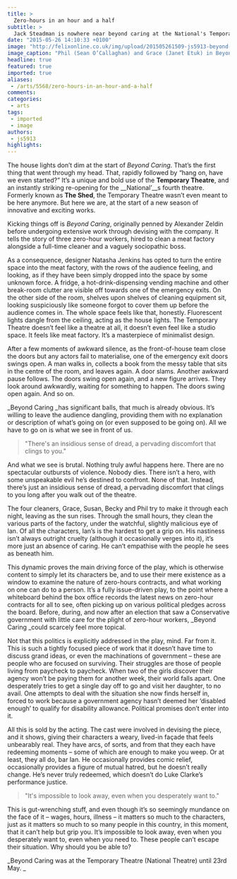 ```yaml
---
title: >
  Zero-hours in an hour and a half
subtitle: >
  Jack Steadman is nowhere near beyond caring at the National's Temporary Theatre.
date: "2015-05-26 14:10:33 +0100"
image: "http://felixonline.co.uk/img/upload/201505261509-js5913-beyond-caring.jpg"
image_caption: "Phil (Sean O’Callaghan) and Grace (Janet Etuk) in Beyond Caring at the National Theatre."
headline: true
featured: true
imported: true
aliases:
 - /arts/5568/zero-hours-in-an-hour-and-a-half
comments:
categories:
 - arts
tags:
 - imported
 - image
authors:
 - js5913
highlights:
---
```


The house lights don’t dim at the start of _Beyond Caring_. That’s the first thing that went through my head. That, rapidly followed by “hang on, have we even started?” It’s a unique and bold use of the __Temporary Theatre__, and an instantly striking re-opening for the __National’__s fourth theatre. Formerly known as __The Shed__, the Temporary Theatre wasn’t even meant to be here anymore. But here we are, at the start of a new season of innovative and exciting works.

Kicking things off is _Beyond Caring_, originally penned by Alexander Zeldin before undergoing extensive work through devising with the company. It tells the story of three zero-hour workers, hired to clean a meat factory alongside a full-time cleaner and a vaguely sociopathic boss.

As a consequence, designer Natasha Jenkins has opted to turn the entire space into the meat factory, with the rows of the audience feeling, and looking, as if they have been simply dropped into the space by some unknown force. A fridge, a hot-drink-dispensing vending machine and other break-room clutter are visible off towards one of the emergency exits. On the other side of the room, shelves upon shelves of cleaning equipment sit, looking suspiciously like someone forgot to cover them up before the audience comes in. The whole space feels like that, honestly. Fluorescent lights dangle from the ceiling, acting as the house lights. The Temporary Theatre doesn’t feel like a theatre at all, it doesn’t even feel like a studio space. It feels like meat factory. It’s a masterpiece of minimalist design.

After a few moments of awkward silence, as the front-of-house team close the doors but any actors fail to materialise, one of the emergency exit doors swings open. A man walks in, collects a book from the messy table that sits in the centre of the room, and leaves again. A door slams. Another awkward pause follows. The doors swing open again, and a new figure arrives. They look around awkwardly, waiting for something to happen. The doors swing open again. And so on.

_Beyond Caring _has significant balls, that much is already obvious. It’s willing to leave the audience dangling, providing them with no explanation or description of what’s going on (or even supposed to be going on). All we have to go on is what we see in front of us.

> "There's an insidious sense of dread, a pervading discomfort that clings to you."

And what we see is brutal. Nothing truly awful happens here. There are no spectacular outbursts of violence. Nobody dies. There isn’t a hero, with some unspeakable evil he’s destined to confront. None of that. Instead, there’s just an insidious sense of dread, a pervading discomfort that clings to you long after you walk out of the theatre.

The four cleaners, Grace, Susan, Becky and Phil try to make it through each night, leaving as the sun rises. Through the small hours, they clean the various parts of the factory, under the watchful, slightly malicious eye of Ian. Of all the characters, Ian’s is the hardest to get a grip on. His nastiness isn’t always outright cruelty (although it occasionally verges into it), it’s more just an absence of caring. He can’t empathise with the people he sees as beneath him.

This dynamic proves the main driving force of the play, which is otherwise content to simply let its characters be, and to use their mere existence as a window to examine the nature of zero-hours contracts, and what working on one can do to a person. It’s a fully issue-driven play, to the point where a whiteboard behind the box office records the latest news on zero-hour contracts for all to see, often picking up on various political pledges across the board. Before, during, and now after an election that saw a Conservative government with little care for the plight of zero-hour workers, _Beyond Caring _could scarcely feel more topical.

Not that this politics is explicitly addressed in the play, mind. Far from it. This is such a tightly focused piece of work that it doesn’t have time to discuss grand ideas, or even the machinations of government – these are people who are focused on surviving. Their struggles are those of people living from paycheck to paycheck. When two of the girls discover their agency won’t be paying them for another week, their world falls apart. One desperately tries to get a single day off to go and visit her daughter, to no avail. One attempts to deal with the situation she now finds herself in, forced to work because a government agency hasn’t deemed her ‘disabled enough’ to qualify for disability allowance. Political promises don’t enter into it.

All this is sold by the acting. The cast were involved in devising the piece, and it shows, giving their characters a weary, lived-in façade that feels unbearably real. They have arcs, of sorts, and from that they each have redeeming moments – some of which are enough to make you weep. Or at least, they all do, bar Ian. He occasionally provides comic relief, occasionally provides a figure of mutual hatred, but he doesn’t really change. He’s never truly redeemed, which doesn’t do Luke Clarke’s performance justice.

> "It's impossible to look away, even when you desperately want to."

This is gut-wrenching stuff, and even though it’s so seemingly mundance on the face of it – wages, hours, illness – it matters so much to the characters, just as it matters so much to so many people in this country, in this moment, that it can’t help but grip you. It’s impossible to look away, even when you desperately want to, even when you need to. These people can’t escape their situation. Why should you be able to?

_Beyond Caring was at the Temporary Theatre (National Theatre) until 23rd May.
_
